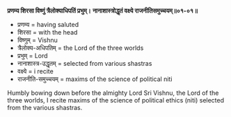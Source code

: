 **प्रणम्य शिरसा विष्णुं त्रैलोक्याधिपतिं प्रभुम्।**
**नानाशास्त्रोद्धृतं वक्ष्ये राजनीतिसमुच्चयम्॥०१-०१॥**

*   प्रणम्य = having saluted
*   शिरसा = with the head
*   विष्णुम् = Vishnu
*   त्रैलोक्य-अधिपतिम् = the Lord of the three worlds
*   प्रभुम् = Lord
*   नानाशास्त्र-उद्धृतम् = selected from various shastras
*   वक्ष्ये = i recite
*   राजनीति-समुच्चयम् = maxims of the science of political niti

Humbly bowing down before the almighty Lord Sri Vishnu, the Lord of the three worlds, I recite maxims of the science of political ethics (niti) selected from the various shastras.